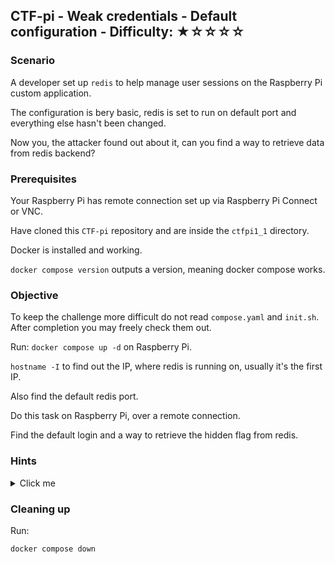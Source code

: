 ## CTF-pi - Weak credentials - Default configuration - Difficulty: ★☆☆☆☆

### Scenario 

A developer set up `redis` to help manage user sessions on the Raspberry Pi custom application.

The configuration is bery basic, redis is set to run on default port and everything else hasn't been changed.

Now you, the attacker found out about it, can you find a way to retrieve data from redis backend?


### Prerequisites

Your Raspberry Pi has remote connection set up via Raspberry Pi Connect or VNC.

Have cloned this `CTF-pi` repository and are inside the `ctfpi1_1` directory.

Docker is installed and working.

`docker compose version` outputs a version, meaning docker compose works.


### Objective

To keep the challenge more difficult do not read `compose.yaml` and `init.sh`. After completion you may freely check them out.

Run: `docker compose up -d` on Raspberry Pi.

`hostname -I` to find out the IP, where redis is running on, usually it's the first IP.

Also find the default redis port.

Do this task on Raspberry Pi, over a remote connection.

Find the default login and a way to retrieve the hidden flag from redis.

### **Hints**

<details>
<summary>Click me</summary>
  
Do we even need a username or password?

`hostname -I` to find out the IP.

`redis-cli -h <ip>`

Make sure `redis-cli` is installed

`keys *` to retrieve all set keys

`get <key>`

`quit` to leave redis-cli

</details>

### Cleaning up

Run:
```
docker compose down
```
